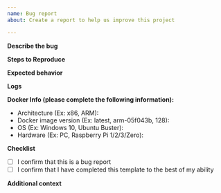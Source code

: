 ```yaml
---
name: Bug report
about: Create a report to help us improve this project

---
```

<!--
DO NOT DELETE ANY PART OF THIS ISSUE TEMPLATE!
If any part is removed or improperly completed,
the issue will be closed automatically.

Thank you for taking the time to submit a BUG REPORT for this project.
To ensure we have all the information necessary, please be sure to
carefully read all the primers below. This will ensure that we have
the necessary information to understand the problem.

1. Please be sure to fill in the issue template completely
and to the best of your ability so that we may reproduce
the issue. Issues that are not reproducible CANNOT be fixed.

2. Support for installation methods other than Docker have been depreciated so
ensure you are using Docker so that we may be able to best help you.

3. Do not open issues here for user error/help/support questions. 
This is for bugs/enhancements/feature requests. For help using the program,
use either the Discourse or the Slack that can be found in the readme.
https://github.com/diyhue/diyHue#support

Basic GitHub Comment Tutorial:
1. Logs
When pasting logs or code, type logs like so with ``` on either side.
```
Logs here.
```

2. Checkboxes
- [ ] This is a checkbox. To "check" the box put an x in the brackets like so
- [x] This is a checked box.

3. Comments
A block of test beginning with < !-- and ending with -- > is a comment.
You will see these throughout the issue template. Make sure you do not type your comments
between these characters or we will not be able to see what you wrote!

4. Links
To create a hyperlink, type the [text you want to link](followed by the url in parenthesis)
-->

**Describe the bug**
<!-- A clear and concise description of what the bug is. -->


**Steps to Reproduce**
<!--
Steps to reproduce the behavior:
1. Go to '...'
2. Click on '....'
3. Scroll down to '....'
4. See error
-->


**Expected behavior**
<!-- A clear and concise description of what you expected to happen. -->

**Logs**
<!-- If applicable, provide output logs. These can be obtained via running `docker logs diyHue` -->


**Docker Info (please complete the following information):**
 - Architecture (Ex: x86, ARM): 
 - Docker image version (Ex: latest, arm-05f043b, 128): 
 - OS (Ex: Windows 10, Ubuntu Buster): 
 - Hardware (Ex: PC, Raspberry Pi 1/2/3/Zero): 

**Checklist**
- [ ] I confirm that this is a bug report
- [ ] I confirm that I have completed this template to the best of my ability

**Additional context**
<!-- Add any other context about the problem here. -->

<!-- DO NOT REMOVE THIS LINE OR THE ISSUE WILL BE CLOSED AUTOMATICALLY. -->
